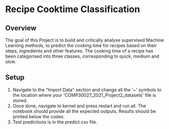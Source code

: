 # Recipe Cooktime Classification

## Overview
The goal of this Project is to build and critically analyse supervised Machine Learning methods, to predict the cooking time for recipes based on their steps, ingredients and other features. The cooking time of a recipe has been categorised into three classes, corresponding to quick, medium and slow.

## Setup 
1. Navigate to the "Import Data" section and change all the '~' symbols to the location where your 'COMP30027_2021_Project2_datasets' file is stored.
2. Once done, navigate to kernel and press restart and run all. The notebook should provide all the expected outputs. Results should be printed below the codes.
3. Test predictions is in the predict.csv file.